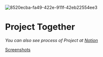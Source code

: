 ![8520ecba-fa49-422e-911f-42eb22554ee3](https://i.imgur.com/ueFx5Sv.jpg)
# Project Together
*You can also see process of Project at [Notion](https://www.notion.so/rukasp/Project-Together-ecc53d8874ed4d47948afb8b53c7d10e)*

[Screenshots](https://rukasp.xyz/read-me-1)
